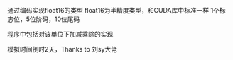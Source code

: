 通过编码实现float16的类型
float16为半精度类型，和CUDA库中标准一样
1个标志位，5位阶码，10位尾码

程序中包括对该单位下加减乘除的实现

模拟时间例时2天，Thanks to 刘sy大佬
